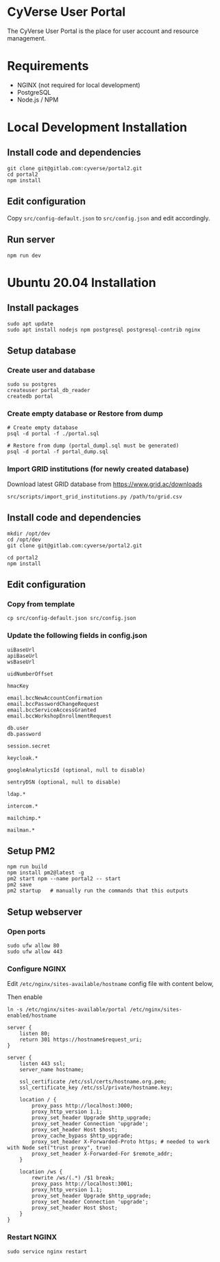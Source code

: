 # CyVerse User Portal

The CyVerse User Portal is the place for user account and resource management.

# Requirements

* NGINX (not required for local development)
* PostgreSQL
* Node.js / NPM

# Local Development Installation

## Install code and dependencies
```
git clone git@gitlab.com:cyverse/portal2.git
cd portal2
npm install
```

## Edit configuration
Copy `src/config-default.json` to `src/config.json` and edit accordingly.

## Run server
```
npm run dev
```

# Ubuntu 20.04 Installation

## Install packages
```
sudo apt update
sudo apt install nodejs npm postgresql postgresql-contrib nginx
```

## Setup database

### Create user and database
```
sudo su postgres
createuser portal_db_reader
createdb portal
```

### Create empty database or Restore from dump
```
# Create empty database
psql -d portal -f ./portal.sql

# Restore from dump (portal_dumpl.sql must be generated)
psql -d portal -f portal_dump.sql
```

### Import GRID institutions (for newly created database)
Download latest GRID database from https://www.grid.ac/downloads
```
src/scripts/import_grid_institutions.py /path/to/grid.csv
```

## Install code and dependencies
```
mkdir /opt/dev
cd /opt/dev
git clone git@gitlab.com:cyverse/portal2.git

cd portal2
npm install
```

## Edit configuration
### Copy from template
```
cp src/config-default.json src/config.json
```

### Update the following fields in config.json
```
uiBaseUrl
apiBaseUrl
wsBaseUrl

uidNumberOffset

hmacKey

email.bccNewAccountConfirmation
email.bccPasswordChangeRequest
email.bccServiceAccessGranted
email.bccWorkshopEnrollmentRequest

db.user
db.password

session.secret

keycloak.*

googleAnalyticsId (optional, null to disable)

sentryDSN (optional, null to disable)

ldap.*

intercom.*

mailchimp.*

mailman.*
```

## Setup PM2

```
npm run build
npm install pm2@latest -g
pm2 start npm --name portal2 -- start
pm2 save
pm2 startup   # manually run the commands that this outputs
```

## Setup webserver

### Open ports
```
sudo ufw allow 80
sudo ufw allow 443
```

### Configure NGINX

Edit `/etc/nginx/sites-available/hostname` config file with content below,

Then enable
```
ln -s /etc/nginx/sites-available/portal /etc/nginx/sites-enabled/hostname
```

```
server {
    listen 80;
    return 301 https://hostname$request_uri;
}

server {
    listen 443 ssl;
    server_name hostname;

    ssl_certificate /etc/ssl/certs/hostname.org.pem;
    ssl_certificate_key /etc/ssl/private/hostname.key;

    location / {
        proxy_pass http://localhost:3000;
        proxy_http_version 1.1;
        proxy_set_header Upgrade $http_upgrade;
        proxy_set_header Connection 'upgrade';
        proxy_set_header Host $host;
        proxy_cache_bypass $http_upgrade;
        proxy_set_header X-Forwarded-Proto https; # needed to work with Node set("trust proxy", true)
        proxy_set_header X-Forwarded-For $remote_addr;
    }

    location /ws {
        rewrite /ws/(.*) /$1 break;
        proxy_pass http://localhost:3001;
        proxy_http_version 1.1;
        proxy_set_header Upgrade $http_upgrade;
        proxy_set_header Connection 'upgrade';
        proxy_set_header Host $host;
    }
}
```

### Restart NGINX
```
sudo service nginx restart
```
